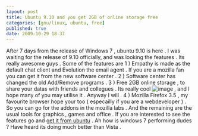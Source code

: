 ```yaml
---
layout: post
title: Ubuntu 9.10 and you get 2GB of online storage free
categories: [gnu/linux, ubuntu, free]
published: true
date: 2009-10-29 18:37
---
```

After 7 days from the release of Windows 7 , ubuntu 9.10 is here . I was waiting for the release of 9.10 officially, and was looking the features .  Its really awesome guys . Some of the features are  1 ) Empathy is made as the default chat client and Evolution the email agent . If you are a mozilla fan you can get it from the new software center .  2 ) Software center has changed the old Add/Remove programs .  3 ) Free 2GB online storage , to share your datas with friends and collegues . Its really cool ![image](http://harikt.com/sites/all/libraries/fckeditor/editor/images/smiley/msn/regular_smile.gif) , and I hope many of you may utilise it . Anyway I will .  4 ) Mozilla Firefox 3.5 , my favourite browser hope your too ( especailly if you are a webdeveloper ) . So you can go for the addons in the mozilla labs .  And the remaining are the usual tools for graphics , games and office . If you are interested to see the features go and [get it from ubuntu](http://www.ubuntu.com/products/whatisubuntu/910features) .  Ah how is windows 7 performing dudes ? Have heard its doing much better than Vista .   
